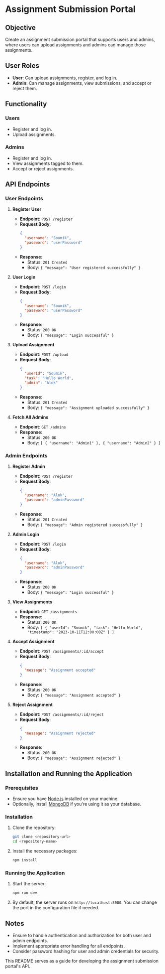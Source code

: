 # Assignment Submission Portal

## Objective
Create an assignment submission portal that supports users and admins, where users can upload assignments and admins can manage those assignments.

## User Roles
- **User**: Can upload assignments, register, and log in.
- **Admin**: Can manage assignments, view submissions, and accept or reject them.

## Functionality
### Users
- Register and log in.
- Upload assignments.

### Admins
- Register and log in.
- View assignments tagged to them.
- Accept or reject assignments.

## API Endpoints

### User Endpoints
1. **Register User**
   - **Endpoint**: `POST /register`
   - **Request Body**:
     ```json
     {
       "username": "Soumik",
       "password": "userPassword"
     }
     ```
   - **Response**:
     - Status: `201 Created`
     - Body: `{ "message": "User registered successfully" }`

2. **User Login**
   - **Endpoint**: `POST /login`
   - **Request Body**:
     ```json
     {
       "username": "Soumik",
       "password": "userPassword"
     }
     ```
   - **Response**:
     - Status: `200 OK`
     - Body: `{ "message": "Login successful" }`

3. **Upload Assignment**
   - **Endpoint**: `POST /upload`
   - **Request Body**:
     ```json
     {
       "userId": "Soumik",
       "task": "Hello World",
       "admin": "Alok"
     }
     ```
   - **Response**:
     - Status: `201 Created`
     - Body: `{ "message": "Assignment uploaded successfully" }`

4. **Fetch All Admins**
   - **Endpoint**: `GET /admins`
   - **Response**:
     - Status: `200 OK`
     - Body: `[ { "username": "Admin1" }, { "username": "Admin2" } ]`

### Admin Endpoints
1. **Register Admin**
   - **Endpoint**: `POST /register`
   - **Request Body**:
     ```json
     {
       "username": "Alok",
       "password": "adminPassword"
     }
     ```
   - **Response**:
     - Status: `201 Created`
     - Body: `{ "message": "Admin registered successfully" }`

2. **Admin Login**
   - **Endpoint**: `POST /login`
   - **Request Body**:
     ```json
     {
       "username": "Alok",
       "password": "adminPassword"
     }
     ```
   - **Response**:
     - Status: `200 OK`
     - Body: `{ "message": "Login successful" }`

3. **View Assignments**
   - **Endpoint**: `GET /assignments`
   - **Response**:
     - Status: `200 OK`
     - Body: `[ { "userId": "Soumik", "task": "Hello World", "timestamp": "2023-10-11T12:00:00Z" } ]`

4. **Accept Assignment**
   - **Endpoint**: `POST /assignments/:id/accept`
   - **Request Body**:
     ```json
     {
       "message": "Assignment accepted"
     }
     ```
   - **Response**:
     - Status: `200 OK`
     - Body: `{ "message": "Assignment accepted" }`

5. **Reject Assignment**
   - **Endpoint**: `POST /assignments/:id/reject`
   - **Request Body**:
     ```json
     {
       "message": "Assignment rejected"
     }
     ```
   - **Response**:
     - Status: `200 OK`
     - Body: `{ "message": "Assignment rejected" }`

## Installation and Running the Application

### Prerequisites
- Ensure you have [Node.js](https://nodejs.org/) installed on your machine.
- Optionally, install [MongoDB](https://www.mongodb.com/try/download/community) if you're using it as your database.

### Installation
1. Clone the repository:
   ```bash
   git clone <repository-url>
   cd <repository-name>
   ```

2. Install the necessary packages:
   ```bash
   npm install
   ```

### Running the Application
1. Start the server:
   ```bash
   npm run dev
   ```

2. By default, the server runs on `http://localhost:5000`. You can change the port in the configuration file if needed.

## Notes
- Ensure to handle authentication and authorization for both user and admin endpoints.
- Implement appropriate error handling for all endpoints.
- Consider password hashing for user and admin credentials for security.

This README serves as a guide for developing the assignment submission portal's API.
